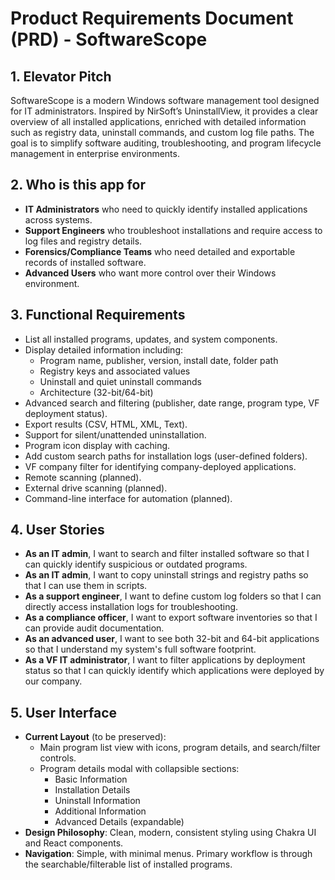 # Product Requirements Document (PRD) - SoftwareScope

## 1. Elevator Pitch
SoftwareScope is a modern Windows software management tool designed for IT administrators. Inspired by NirSoft’s UninstallView, it provides a clear overview of all installed applications, enriched with detailed information such as registry data, uninstall commands, and custom log file paths. The goal is to simplify software auditing, troubleshooting, and program lifecycle management in enterprise environments.

## 2. Who is this app for
- **IT Administrators** who need to quickly identify installed applications across systems.
- **Support Engineers** who troubleshoot installations and require access to log files and registry details.
- **Forensics/Compliance Teams** who need detailed and exportable records of installed software.
- **Advanced Users** who want more control over their Windows environment.

## 3. Functional Requirements
- List all installed programs, updates, and system components.
- Display detailed information including:
  - Program name, publisher, version, install date, folder path
  - Registry keys and associated values
  - Uninstall and quiet uninstall commands
  - Architecture (32-bit/64-bit)
- Advanced search and filtering (publisher, date range, program type, VF deployment status).
- Export results (CSV, HTML, XML, Text).
- Support for silent/unattended uninstallation.
- Program icon display with caching.
- Add custom search paths for installation logs (user-defined folders).
- VF company filter for identifying company-deployed applications.
- Remote scanning (planned).
- External drive scanning (planned).
- Command-line interface for automation (planned).

## 4. User Stories
- **As an IT admin**, I want to search and filter installed software so that I can quickly identify suspicious or outdated programs.
- **As an IT admin**, I want to copy uninstall strings and registry paths so that I can use them in scripts.
- **As a support engineer**, I want to define custom log folders so that I can directly access installation logs for troubleshooting.
- **As a compliance officer**, I want to export software inventories so that I can provide audit documentation.
- **As an advanced user**, I want to see both 32-bit and 64-bit applications so that I understand my system's full software footprint.
- **As a VF IT administrator**, I want to filter applications by deployment status so that I can quickly identify which applications were deployed by our company.

## 5. User Interface
- **Current Layout** (to be preserved):  
  - Main program list view with icons, program details, and search/filter controls.  
  - Program details modal with collapsible sections:  
    - Basic Information  
    - Installation Details  
    - Uninstall Information  
    - Additional Information  
    - Advanced Details (expandable)  
- **Design Philosophy**: Clean, modern, consistent styling using Chakra UI and React components.
- **Navigation**: Simple, with minimal menus. Primary workflow is through the searchable/filterable list of installed programs.
